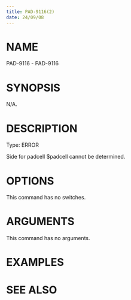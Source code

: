 ```yaml
---
title: PAD-9116(2)
date: 24/09/08
---
```


# NAME

PAD-9116 - PAD-9116

# SYNOPSIS

N/A.

# DESCRIPTION

Type: ERROR

Side for padcell $padcell cannot be determined.

# OPTIONS

This command has no switches.

# ARGUMENTS

This command has no arguments.

# EXAMPLES

# SEE ALSO
